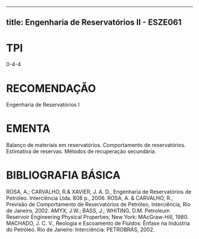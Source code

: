 
---
title: Engenharia de Reservatórios II - ESZE061 
---

# TPI

0-4-4

# RECOMENDAÇÃO

Engenharia de Reservatórios I

# EMENTA

Balanço de materiais em reservatórios. Comportamento de reservatórios. Estimativa de reservas. Métodos de recuperação secundária.

# BIBLIOGRAFIA BÁSICA

ROSA, A.; CARVALHO, R.& XAVIER, J. A. D., Engenharia de Reservatórios de Petróleo. Interciência Ltda. 808 p., 2006.
ROSA, A. & CARVALHO, R., Previsão de Comportamento de Reservatórios de Petróleo, Interciência, Rio de Janeiro, 2002.
AMYX, J.W.; BASS, J.; WHITING, D.M. Petroleum Reservoir Engineering Physical Properties; New York: MAcGraw-Hill, 1980.
MACHADO, J. C. V., Reologia e Escoamento de Fluidos: Ênfase na Indústria do Petróleo. Rio de Janeiro: Interciência: PETROBRÁS, 2002.
        